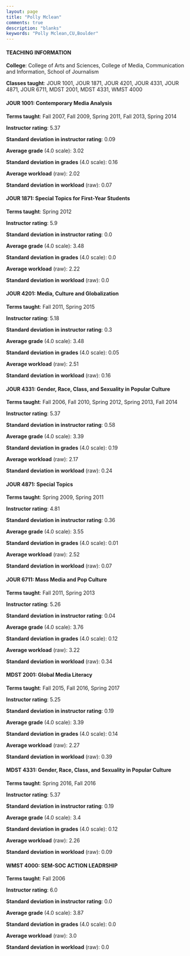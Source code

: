 ```yaml
---
layout: page
title: "Polly Mclean" 
comments: true
description: "blanks"
keywords: "Polly Mclean,CU,Boulder"
---
```

<head>
<script src="https://ajax.googleapis.com/ajax/libs/jquery/2.1.3/jquery.min.js"></script>
<script src="https://dl.dropboxusercontent.com/s/pc42nxpaw1ea4o9/highcharts.js?dl=0"></script>
<!-- <script src="../assets/js/highcharts.js"></script> -->
<style type="text/css">@font-face {
	font-family: "Bebas Neue";
	src: url(https://www.filehosting.org/file/details/544349/BebasNeue Regular.otf) format("opentype");
	}
	h1.Bebas { 
		font-family: "Bebas Neue", Verdana, Tahoma;
	}
</style>
</head>
	   
#### TEACHING INFORMATION

**College**: College of Arts and Sciences, College of Media, Communication and Information, School of Journalism

**Classes taught**: JOUR 1001, JOUR 1871, JOUR 4201, JOUR 4331, JOUR 4871, JOUR 6711, MDST 2001, MDST 4331, WMST 4000

#### JOUR 1001: Contemporary Media Analysis

**Terms taught**: Fall 2007, Fall 2009, Spring 2011, Fall 2013, Spring 2014

**Instructor rating**: 5.37

**Standard deviation in instructor rating**: 0.09

**Average grade** (4.0 scale): 3.02

**Standard deviation in grades** (4.0 scale): 0.16

**Average workload** (raw): 2.02

**Standard deviation in workload** (raw): 0.07

#### JOUR 1871: Special Topics for First-Year Students

**Terms taught**: Spring 2012

**Instructor rating**: 5.9

**Standard deviation in instructor rating**: 0.0

**Average grade** (4.0 scale): 3.48

**Standard deviation in grades** (4.0 scale): 0.0

**Average workload** (raw): 2.22

**Standard deviation in workload** (raw): 0.0

#### JOUR 4201: Media, Culture and Globalization

**Terms taught**: Fall 2011, Spring 2015

**Instructor rating**: 5.18

**Standard deviation in instructor rating**: 0.3

**Average grade** (4.0 scale): 3.48

**Standard deviation in grades** (4.0 scale): 0.05

**Average workload** (raw): 2.51

**Standard deviation in workload** (raw): 0.16

#### JOUR 4331: Gender, Race, Class, and Sexuality in Popular Culture

**Terms taught**: Fall 2006, Fall 2010, Spring 2012, Spring 2013, Fall 2014

**Instructor rating**: 5.37

**Standard deviation in instructor rating**: 0.58

**Average grade** (4.0 scale): 3.39

**Standard deviation in grades** (4.0 scale): 0.19

**Average workload** (raw): 2.17

**Standard deviation in workload** (raw): 0.24

#### JOUR 4871: Special Topics

**Terms taught**: Spring 2009, Spring 2011

**Instructor rating**: 4.81

**Standard deviation in instructor rating**: 0.36

**Average grade** (4.0 scale): 3.55

**Standard deviation in grades** (4.0 scale): 0.01

**Average workload** (raw): 2.52

**Standard deviation in workload** (raw): 0.07

#### JOUR 6711: Mass Media and Pop Culture

**Terms taught**: Fall 2011, Spring 2013

**Instructor rating**: 5.26

**Standard deviation in instructor rating**: 0.04

**Average grade** (4.0 scale): 3.76

**Standard deviation in grades** (4.0 scale): 0.12

**Average workload** (raw): 3.22

**Standard deviation in workload** (raw): 0.34

#### MDST 2001: Global Media Literacy

**Terms taught**: Fall 2015, Fall 2016, Spring 2017

**Instructor rating**: 5.25

**Standard deviation in instructor rating**: 0.19

**Average grade** (4.0 scale): 3.39

**Standard deviation in grades** (4.0 scale): 0.14

**Average workload** (raw): 2.27

**Standard deviation in workload** (raw): 0.39

#### MDST 4331: Gender, Race, Class, and Sexuality in Popular Culture

**Terms taught**: Spring 2016, Fall 2016

**Instructor rating**: 5.37

**Standard deviation in instructor rating**: 0.19

**Average grade** (4.0 scale): 3.4

**Standard deviation in grades** (4.0 scale): 0.12

**Average workload** (raw): 2.26

**Standard deviation in workload** (raw): 0.09

#### WMST 4000: SEM-SOC ACTION LEADRSHIP

**Terms taught**: Fall 2006

**Instructor rating**: 6.0

**Standard deviation in instructor rating**: 0.0

**Average grade** (4.0 scale): 3.87

**Standard deviation in grades** (4.0 scale): 0.0

**Average workload** (raw): 3.0

**Standard deviation in workload** (raw): 0.0

